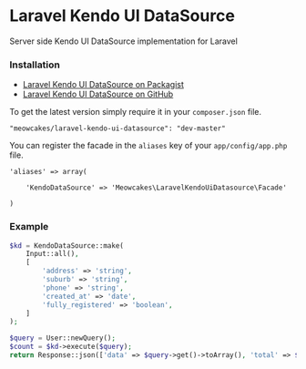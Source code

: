 Laravel Kendo UI DataSource
===========================

Server side Kendo UI DataSource implementation for Laravel

### Installation

- [Laravel Kendo UI DataSource on Packagist](https://packagist.org/packages/meowcakes/laravel-kendo-ui-datasource)
- [Laravel Kendo UI DataSource on GitHub](https://github.com/meowcakes/laravel-kendo-ui-datasource)

To get the latest version simply require it in your `composer.json` file.

~~~
"meowcakes/laravel-kendo-ui-datasource": "dev-master"
~~~

You can register the facade in the `aliases` key of your `app/config/app.php` file.

~~~
'aliases' => array(

    'KendoDataSource' => 'Meowcakes\LaravelKendoUiDatasource\Facade'

)
~~~

### Example

```php
$kd = KendoDataSource::make(
	Input::all(),
	[
		'address' => 'string',
		'suburb' => 'string',
		'phone' => 'string',
		'created_at' => 'date',
		'fully_registered' => 'boolean',
	]
);

$query = User::newQuery();
$count = $kd->execute($query);
return Response::json(['data' => $query->get()->toArray(), 'total' => $count]);
```
